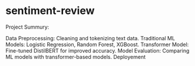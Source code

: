 # sentiment-review
Project Summury:

Data Preprocessing: Cleaning and tokenizing text data. Traditional ML Models: Logistic Regression, Random Forest, XGBoost. Transformer Model: Fine-tuned DistilBERT for improved accuracy. Model Evaluation: Comparing ML models with transformer-based models. Deployement
